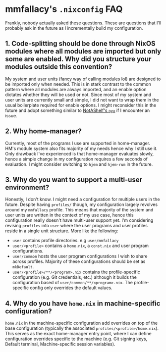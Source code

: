 # mmfallacy's `.nixconfig` FAQ

Frankly, nobody actually asked these questions. These are questions that I'll probably ask in the future as I incrementally build my configuration.

## 1. Code-splitting should be done through NixOS modules where all modules are imported but only some are enabled. Why did you structure your modules outside this convention?

My system and user units (fancy way of calling modules lol) are designed to be imported only when needed. This is in stark contrast to the common pattern where all modules are always imported, and an enable option dictates whether they will be used or not. Since most of my system and user units are currently small and simple, I did not want to wrap them in the usual boilerplate required for enable options. I might reconsider this in the future and adopt something similar to [NotAShelf's `nyx`](https://github.com/notashelf/nyx) if I encounter an issue.

## 2. Why home-manager?

Currently, most of the programs I use are supported in home-manager. HM's module system also fits majority of my needs hence why I still use it. Only drawback I've experienced is that home-manager evaluates slowly, hence a simple change in my configuration requires a few seconds of evaluation. I might consider switching to `hjem` and `hjem-rum` in the future.

## 3. Why do you want to support a multi-user environment?

Honestly, I don't know. I might need a configuration for multiple users in the future. Despite having `profiles/` though, my configuration largely revolves around my `mmfallacy` profile. This means that majority of the system and user units are written in the context of my use case, hence this configuration really doesn't have multi-user support yet. I'm considering revising `profiles` into `user` where the user programs and user profiles reside in a single unit structure. More like the following:

- `user` contains profile directories. e.g `user/mmfallacy`
- `user/<profile>` contains a `home.nix`, a `const.nix` and user program configurations.
- `user/common` hosts the user program configurations I wish to share across profiles. Majority of these configurations should be set as `mkDefault`.
- `user/<profile>/**/<program>.nix` contains the profile-specific configuration (e.g. Git credentials, etc.) although it builds the configuration based of `user/common/**/<program>.nix`. The profile-specific config only overrides the default values.

## 4. Why do you have `home.nix` in machine-specific configuration?

`home.nix` in the machine-specific configuration add overrides on top of the base configuration (typically the associated `profiles/<profile>/home.nix`). This serves as the exact home-manager entry point, where I can define configuration overrides specific to the machine (e.g. Git signing keys, Default terminal, Machine-specific session variables).
